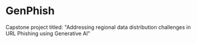 # GenPhish
Capstone project titled: "Addressing regional data distribution challenges in URL Phishing using Generative AI"
